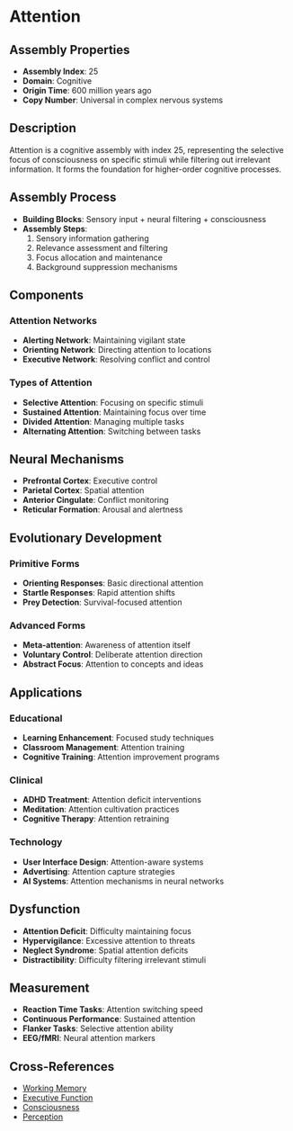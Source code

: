 # Attention

## Assembly Properties
- **Assembly Index**: 25
- **Domain**: Cognitive
- **Origin Time**: 600 million years ago
- **Copy Number**: Universal in complex nervous systems

## Description

Attention is a cognitive assembly with index 25, representing the selective focus of consciousness on specific stimuli while filtering out irrelevant information. It forms the foundation for higher-order cognitive processes.

## Assembly Process

- **Building Blocks**: Sensory input + neural filtering + consciousness
- **Assembly Steps**:
  1. Sensory information gathering
  2. Relevance assessment and filtering
  3. Focus allocation and maintenance
  4. Background suppression mechanisms

## Components

### Attention Networks
- **Alerting Network**: Maintaining vigilant state
- **Orienting Network**: Directing attention to locations
- **Executive Network**: Resolving conflict and control

### Types of Attention
- **Selective Attention**: Focusing on specific stimuli
- **Sustained Attention**: Maintaining focus over time
- **Divided Attention**: Managing multiple tasks
- **Alternating Attention**: Switching between tasks

## Neural Mechanisms

- **Prefrontal Cortex**: Executive control
- **Parietal Cortex**: Spatial attention
- **Anterior Cingulate**: Conflict monitoring
- **Reticular Formation**: Arousal and alertness

## Evolutionary Development

### Primitive Forms
- **Orienting Responses**: Basic directional attention
- **Startle Responses**: Rapid attention shifts
- **Prey Detection**: Survival-focused attention

### Advanced Forms
- **Meta-attention**: Awareness of attention itself
- **Voluntary Control**: Deliberate attention direction
- **Abstract Focus**: Attention to concepts and ideas

## Applications

### Educational
- **Learning Enhancement**: Focused study techniques
- **Classroom Management**: Attention training
- **Cognitive Training**: Attention improvement programs

### Clinical
- **ADHD Treatment**: Attention deficit interventions
- **Meditation**: Attention cultivation practices
- **Cognitive Therapy**: Attention retraining

### Technology
- **User Interface Design**: Attention-aware systems
- **Advertising**: Attention capture strategies
- **AI Systems**: Attention mechanisms in neural networks

## Dysfunction

- **Attention Deficit**: Difficulty maintaining focus
- **Hypervigilance**: Excessive attention to threats
- **Neglect Syndrome**: Spatial attention deficits
- **Distractibility**: Difficulty filtering irrelevant stimuli

## Measurement

- **Reaction Time Tasks**: Attention switching speed
- **Continuous Performance**: Sustained attention
- **Flanker Tasks**: Selective attention ability
- **EEG/fMRI**: Neural attention markers

## Cross-References

- [Working Memory](/domains/cognitive/memory/working_memory.md)
- [Executive Function](/domains/cognitive/reasoning/executive_function.md)
- [Consciousness](/domains/cognitive/consciousness/awareness.md)
- [Perception](/domains/cognitive/perception/sensory_processing.md)
